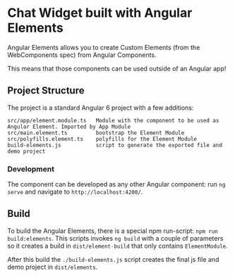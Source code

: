 # Chat Widget built with Angular Elements

Angular Elements allows you to create Custom Elements (from the WebComponents spec) from Angular Components.

This means that those components can be used outside of an Angular app!

## Project Structure

The project is a standard Angular 6 project with a few additions:

```
src/app/element.module.ts   Module with the component to be used as Angular Element. Imported by App Module
src/main.element.ts         bootstrap the Element Module
src/polyfills.element.ts    polyfills for the Element Module
build-elements.js           script to generate the exported file and demo project
```

### Development

The component can be developed as any other Angular component: run `ng serve` and navigate to `http://localhost:4200/`.

## Build

To build the Angular Elements, there is a special npm run-script: `npm run build:elements`. This scripts invokes `ng build` with a couple of parameters
so it creates a build in `dist/element-build` that only contains `ElementModule`. 

After this build the `./build-elements.js` script creates the final js file and
demo project in `dist/elements`.

